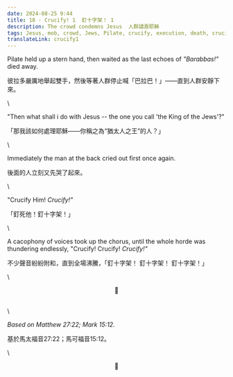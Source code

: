 ```yaml
---
date: 2024-08-25 9:44
title: 18 - Crucify! 1  釘十字架！ 1
description: The crowd condemns Jesus  人群譴責耶穌
tags: Jesus, mob, crowd, Jews, Pilate, crucify, execution, death, crucifixion
translateLink: crucify1
---
```


Pilate held up a stern hand, then waited as the last echoes of *"Barabbas!"* died away. 

彼拉多嚴厲地舉起雙手，然後等著人群停止喊「巴拉巴！」——直到人群安靜下來。

\

"Then what shall i do with Jesus -- the one you call 'the King of the Jews'?"

「那我該如何處理耶穌——你稱之為“猶太人之王”的人？」

\

Immediately the man at the back cried out first once again.

後面的人立刻又先哭了起來。

\

"Crucify Him! *Crucify!"*

「釘死他！釘十字架！」

\

A cacophony of voices took up the chorus, until the whole horde was thundering endlessly, "Crucify! Crucify! *Crucify!"*

不少聲音紛紛附和，直到全場沸騰，「釘十字架！ 釘十字架！ 釘十字架！」

\

<center>💠</center>

\
\

*Based on Matthew 27:22; Mark 15:12.*

基於馬太福音27:22；馬可福音15:12。

\

<center>💠</center>
